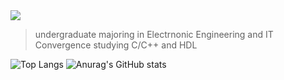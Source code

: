 <img src="https://capsule-render.vercel.app/api?type=venom&color=gradient&customColorList=12,14,18,19,24,25,27,&height=40&section=header&text=seocord&fontSize=35" />

> undergraduate majoring in Electrnonic Engineering and IT Convergence
> studying C/C++ and HDL

![Top Langs](https://github-readme-stats.vercel.app/api/top-langs/?username=seocord&theme=graywhite) ![Anurag's GitHub stats](https://github-readme-stats.vercel.app/api?username=seocord&hide=contribs,prs&show_icons=true&theme=graywhite)
